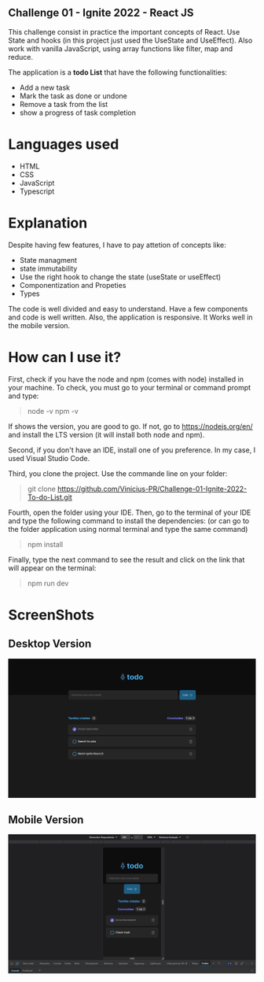 ## Challenge 01 - Ignite 2022 - React JS

This challenge consist in practice the important concepts of React. Use State and hooks (in this project just used the UseState and UseEffect). Also work with vanilla JavaScript, using array functions like filter, map and reduce.

The application is a **todo List** that have the following functionalities:
* Add a new task
* Mark the task as done or undone
* Remove a task from the list
* show a progress of task completion

# Languages used

* HTML
* CSS
* JavaScript
* Typescript

# Explanation

Despite having few features, I have to pay attetion of concepts like:

* State managment
* state immutability
* Use the right hook to change the state (useState or useEffect)
* Componentization and Propeties
* Types

The code is well divided and easy to understand. Have a few components and code is well written.
Also, the application is responsive. It Works well in the mobile version.

# How can I use it?

First, check if you have the node and npm (comes with node) installed in your machine. To check, you must go to your terminal or command prompt and type:
> node -v
> npm -v

If shows the version, you are good to go. If not, go to https://nodejs.org/en/ and install the LTS version (it will install both node and npm).

Second, if you don't have an IDE, install one of you preference. In my case, I used Visual Studio Code.

Third, you clone the project. Use the commande line on your folder:
 > git clone https://github.com/Vinicius-PR/Challenge-01-Ignite-2022-To-do-List.git
 
 Fourth, open the folder using your IDE. Then, go to the terminal of your IDE and type the following command to install the dependencies: (or can go to the folder application using normal terminal and type the same command)
 > npm install
 
 Finally, type the next command to see the result and click on the link that will appear on the terminal:
 > npm run dev
 
 # ScreenShots

 ## Desktop Version

 ![Final Result](screenshot_desktop.png)

 ## Mobile Version

 ![Final Result](screenshot_mobile.png)
